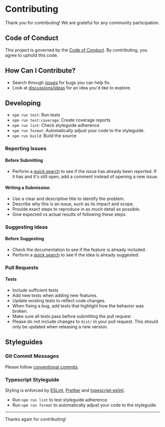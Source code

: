 # Contributing

Thank you for contributing! We are grateful for any community participation.

## Code of Conduct

This project is governed by the [Code of Conduct](./CODE_OF_CONDUCT.md). By contributing, you agree to uphold this code.

## How Can I Contribute?

- Search through [issues](https://github.com/havelessbemore/munkres/issues) for bugs you can help fix.
- Look at [discussions/ideas](https://github.com/havelessbemore/munkres/discussions/categories/ideas) for an idea you'd like to explore.

## Developing

- `npm run test`: Run tests
- `npm run test:coverage`: Create coverage reports
- `npm run lint`: Check styleguide adherence
- `npm run format`: Automatically adjust your code to the styleguide.
- `npm run build`: Build the source

### Reporting Issues

#### Before Submitting

- Perform a [quick search](https://github.com/havelessbemore/munkres/issues) to see if the issue has already been reported. If it has and it's still open, add a comment instead of opening a new issue.

#### Writing a Submission

- Use a clear and descriptive title to identify the problem.
- Describe why this is an issue, such as its impact and scope.
- Provide exact steps to reproduce in as much detail as possible.
- Give expected vs actual results of following these steps.

### Suggesting Ideas

#### Before Suggesting

- Check the documentation to see if the feature is already included.
- Perform a [quick search](https://github.com/havelessbemore/munkres/discussions/categories/ideas) to see if the idea is already suggested.

### Pull Requests

#### Tests

- Include sufficient tests
- Add new tests when adding new features.
- Update existing tests to reflect code changes.
- When fixing a bug, add tests that highlight how the behavior was broken.
- Make sure all tests pass before submitting the pull request
- Please do not include changes to `dist/` in your pull request. This should only be updated when releasing a new version.

## Styleguides

### Git Commit Messages

Please follow [conventional commits](https://www.conventionalcommits.org/en/v1.0.0/).

### Typescript Styleguide

Styling is enforced by [ESLint](https://eslint.org/), [Prettier](https://prettier.io/docs/en/integrating-with-linters.html) and [typescript-eslint](https://typescript-eslint.io/).

- Run `npm run lint` to test styleguide adherence.
- Run `npm run format` to automatically adjust your code to the styleguide.

---

Thanks again for contributing!
